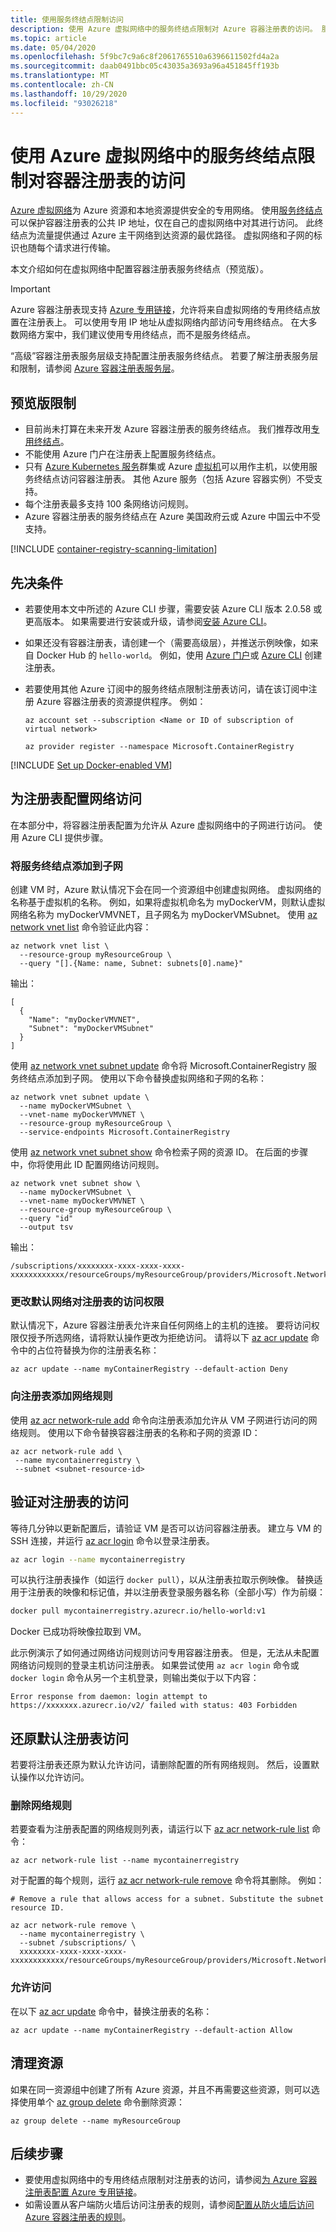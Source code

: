 ```yaml
---
title: 使用服务终结点限制访问
description: 使用 Azure 虚拟网络中的服务终结点限制对 Azure 容器注册表的访问。 服务终结点访问是高级服务层级的一项功能。
ms.topic: article
ms.date: 05/04/2020
ms.openlocfilehash: 5f9bc7c9a6c8f2061765510a6396611502fd4a2a
ms.sourcegitcommit: daab0491bbc05c43035a3693a96a451845ff193b
ms.translationtype: MT
ms.contentlocale: zh-CN
ms.lasthandoff: 10/29/2020
ms.locfileid: "93026218"
---
```

# <a name="restrict-access-to-a-container-registry-using-a-service-endpoint-in-an-azure-virtual-network"></a>使用 Azure 虚拟网络中的服务终结点限制对容器注册表的访问

[Azure 虚拟网络](../virtual-network/virtual-networks-overview.md)为 Azure 资源和本地资源提供安全的专用网络。 使用[服务终结点](../virtual-network/virtual-network-service-endpoints-overview.md)可以保护容器注册表的公共 IP 地址，仅在自己的虚拟网络中对其进行访问。 此终结点为流量提供通过 Azure 主干网络到达资源的最优路径。 虚拟网络和子网的标识也随每个请求进行传输。

本文介绍如何在虚拟网络中配置容器注册表服务终结点（预览版）。 

> [!IMPORTANT]
> Azure 容器注册表现支持 [Azure 专用链接](container-registry-private-link.md)，允许将来自虚拟网络的专用终结点放置在注册表上。 可以使用专用 IP 地址从虚拟网络内部访问专用终结点。 在大多数网络方案中，我们建议使用专用终结点，而不是服务终结点。

“高级”容器注册表服务层级支持配置注册表服务终结点。 若要了解注册表服务层和限制，请参阅 [Azure 容器注册表服务层](container-registry-skus.md)。

## <a name="preview-limitations"></a>预览版限制

* 目前尚未打算在未来开发 Azure 容器注册表的服务终结点。 我们推荐改用[专用终结点](container-registry-private-link.md)。
* 不能使用 Azure 门户在注册表上配置服务终结点。
* 只有 [Azure Kubernetes 服务](../aks/intro-kubernetes.md)群集或 Azure [虚拟机](../virtual-machines/linux/overview.md)可以用作主机，以使用服务终结点访问容器注册表。 其他 Azure 服务（包括 Azure 容器实例）不受支持。
* 每个注册表最多支持 100 条网络访问规则。
* Azure 容器注册表的服务终结点在 Azure 美国政府云或 Azure 中国云中不受支持。

[!INCLUDE [container-registry-scanning-limitation](../../includes/container-registry-scanning-limitation.md)]

## <a name="prerequisites"></a>先决条件

* 若要使用本文中所述的 Azure CLI 步骤，需要安装 Azure CLI 版本 2.0.58 或更高版本。 如果需要进行安装或升级，请参阅[安装 Azure CLI][azure-cli]。

* 如果还没有容器注册表，请创建一个（需要高级层），并推送示例映像，如来自 Docker Hub 的 `hello-world`。 例如，使用 [Azure 门户][quickstart-portal]或 [Azure CLI][quickstart-cli] 创建注册表。 

* 若要使用其他 Azure 订阅中的服务终结点限制注册表访问，请在该订阅中注册 Azure 容器注册表的资源提供程序。 例如：

  ```azurecli
  az account set --subscription <Name or ID of subscription of virtual network>

  az provider register --namespace Microsoft.ContainerRegistry
  ``` 

[!INCLUDE [Set up Docker-enabled VM](../../includes/container-registry-docker-vm-setup.md)]

## <a name="configure-network-access-for-registry"></a>为注册表配置网络访问

在本部分中，将容器注册表配置为允许从 Azure 虚拟网络中的子网进行访问。 使用 Azure CLI 提供步骤。

### <a name="add-a-service-endpoint-to-a-subnet"></a>将服务终结点添加到子网

创建 VM 时，Azure 默认情况下会在同一个资源组中创建虚拟网络。 虚拟网络的名称基于虚拟机的名称。 例如，如果将虚拟机命名为 myDockerVM，则默认虚拟网络名称为 myDockerVMVNET，且子网名为 myDockerVMSubnet。 使用 [az network vnet list][az-network-vnet-list] 命令验证此内容：

```azurecli
az network vnet list \
  --resource-group myResourceGroup \
  --query "[].{Name: name, Subnet: subnets[0].name}"
```

输出：

```console
[
  {
    "Name": "myDockerVMVNET",
    "Subnet": "myDockerVMSubnet"
  }
]
```

使用 [az network vnet subnet update][az-network-vnet-subnet-update] 命令将 Microsoft.ContainerRegistry 服务终结点添加到子网。 使用以下命令替换虚拟网络和子网的名称：

```azurecli
az network vnet subnet update \
  --name myDockerVMSubnet \
  --vnet-name myDockerVMVNET \
  --resource-group myResourceGroup \
  --service-endpoints Microsoft.ContainerRegistry
```

使用 [az network vnet subnet show][az-network-vnet-subnet-show] 命令检索子网的资源 ID。 在后面的步骤中，你将使用此 ID 配置网络访问规则。

```azurecli
az network vnet subnet show \
  --name myDockerVMSubnet \
  --vnet-name myDockerVMVNET \
  --resource-group myResourceGroup \
  --query "id"
  --output tsv
``` 

输出：

```
/subscriptions/xxxxxxxx-xxxx-xxxx-xxxx-xxxxxxxxxxxx/resourceGroups/myResourceGroup/providers/Microsoft.Network/virtualNetworks/myDockerVMVNET/subnets/myDockerVMSubnet
```

### <a name="change-default-network-access-to-registry"></a>更改默认网络对注册表的访问权限

默认情况下，Azure 容器注册表允许来自任何网络上的主机的连接。 要将访问权限仅授予所选网络，请将默认操作更改为拒绝访问。 请将以下 [az acr update][az-acr-update] 命令中的占位符替换为你的注册表名称：

```azurecli
az acr update --name myContainerRegistry --default-action Deny
```

### <a name="add-network-rule-to-registry"></a>向注册表添加网络规则

使用 [az acr network-rule add][az-acr-network-rule-add] 命令向注册表添加允许从 VM 子网进行访问的网络规则。 使用以下命令替换容器注册表的名称和子网的资源 ID： 

 ```azurecli
az acr network-rule add \
  --name mycontainerregistry \
  --subnet <subnet-resource-id>
```

## <a name="verify-access-to-the-registry"></a>验证对注册表的访问

等待几分钟以更新配置后，请验证 VM 是否可以访问容器注册表。 建立与 VM 的 SSH 连接，并运行 [az acr login][az-acr-login] 命令以登录注册表。 

```bash
az acr login --name mycontainerregistry
```

可以执行注册表操作（如运行 `docker pull`），以从注册表拉取示例映像。 替换适用于注册表的映像和标记值，并以注册表登录服务器名称（全部小写）作为前缀：

```bash
docker pull mycontainerregistry.azurecr.io/hello-world:v1
``` 

Docker 已成功将映像拉取到 VM。

此示例演示了如何通过网络访问规则访问专用容器注册表。 但是，无法从未配置网络访问规则的登录主机访问注册表。 如果尝试使用 `az acr login` 命令或 `docker login` 命令从另一个主机登录，则输出类似于以下内容：

```Console
Error response from daemon: login attempt to https://xxxxxxx.azurecr.io/v2/ failed with status: 403 Forbidden
```

## <a name="restore-default-registry-access"></a>还原默认注册表访问

若要将注册表还原为默认允许访问，请删除配置的所有网络规则。 然后，设置默认操作以允许访问。 

### <a name="remove-network-rules"></a>删除网络规则

若要查看为注册表配置的网络规则列表，请运行以下 [az acr network-rule list][az-acr-network-rule-list] 命令：

```azurecli
az acr network-rule list --name mycontainerregistry 
```

对于配置的每个规则，运行 [az acr network-rule remove][az-acr-network-rule-remove] 命令将其删除。 例如：

```azurecli
# Remove a rule that allows access for a subnet. Substitute the subnet resource ID.

az acr network-rule remove \
  --name mycontainerregistry \
  --subnet /subscriptions/ \
  xxxxxxxx-xxxx-xxxx-xxxx-xxxxxxxxxxxx/resourceGroups/myResourceGroup/providers/Microsoft.Network/virtualNetworks/myDockerVMVNET/subnets/myDockerVMSubnet
```

### <a name="allow-access"></a>允许访问

在以下 [az acr update][az-acr-update] 命令中，替换注册表的名称：
```azurecli
az acr update --name myContainerRegistry --default-action Allow
```

## <a name="clean-up-resources"></a>清理资源

如果在同一资源组中创建了所有 Azure 资源，并且不再需要这些资源，则可以选择使用单个 [az group delete](/cli/azure/group) 命令删除资源：

```azurecli
az group delete --name myResourceGroup
```

## <a name="next-steps"></a>后续步骤

* 要使用虚拟网络中的专用终结点限制对注册表的访问，请参阅[为 Azure 容器注册表配置 Azure 专用链接](container-registry-private-link.md)。
* 如需设置从客户端防火墙后访问注册表的规则，请参阅[配置从防火墙后访问 Azure 容器注册表的规则](container-registry-firewall-access-rules.md)。


<!-- IMAGES -->

[acr-subnet-service-endpoint]: ./media/container-registry-vnet/acr-subnet-service-endpoint.png


<!-- LINKS - External -->
[terms-of-use]: https://azure.microsoft.com/support/legal/preview-supplemental-terms/
[kubectl]: https://kubernetes.io/docs/user-guide/kubectl/
[docker-linux]: https://docs.docker.com/engine/installation/#supported-platforms
[docker-login]: https://docs.docker.com/engine/reference/commandline/login/
[docker-mac]: https://docs.docker.com/docker-for-mac/
[docker-push]: https://docs.docker.com/engine/reference/commandline/push/
[docker-tag]: https://docs.docker.com/engine/reference/commandline/tag/
[docker-windows]: https://docs.docker.com/docker-for-windows/

<!-- LINKS - Internal -->
[azure-cli]: /cli/azure/install-azure-cli
[az-acr-create]: /cli/azure/acr#az-acr-create
[az-acr-show]: /cli/azure/acr#az-acr-show
[az-acr-repository-show]: /cli/azure/acr/repository#az-acr-repository-show
[az-acr-repository-list]: /cli/azure/acr/repository#az-acr-repository-list
[az-acr-login]: /cli/azure/acr#az-acr-login
[az-acr-network-rule-add]: /cli/azure/acr/network-rule/#az-acr-network-rule-add
[az-acr-network-rule-remove]: /cli/azure/acr/network-rule/#az-acr-network-rule-remove
[az-acr-network-rule-list]: /cli/azure/acr/network-rule/#az-acr-network-rule-list
[az-acr-run]: /cli/azure/acr#az-acr-run
[az-acr-update]: /cli/azure/acr#az-acr-update
[az-ad-sp-create-for-rbac]: /cli/azure/ad/sp#az-ad-sp-create-for-rbac
[az-group-create]: /cli/azure/group
[az-role-assignment-create]: /cli/azure/role/assignment#az-role-assignment-create
[az-vm-create]: /cli/azure/vm#az-vm-create
[az-network-vnet-subnet-show]: /cli/azure/network/vnet/subnet/#az-network-vnet-subnet-show
[az-network-vnet-subnet-update]: /cli/azure/network/vnet/subnet/#az-network-vnet-subnet-update
[az-network-vnet-subnet-show]: /cli/azure/network/vnet/subnet/#az-network-vnet-subnet-show
[az-network-vnet-list]: /cli/azure/network/vnet/#az-network-vnet-list
[quickstart-portal]: container-registry-get-started-portal.md
[quickstart-cli]: container-registry-get-started-azure-cli.md
[azure-portal]: https://portal.azure.com
